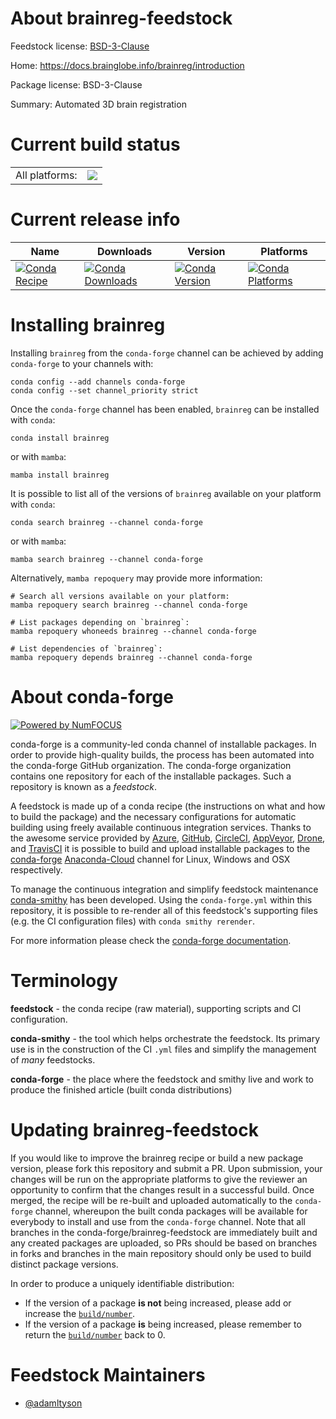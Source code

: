 About brainreg-feedstock
========================

Feedstock license: [BSD-3-Clause](https://github.com/conda-forge/brainreg-feedstock/blob/main/LICENSE.txt)

Home: https://docs.brainglobe.info/brainreg/introduction

Package license: BSD-3-Clause

Summary: Automated 3D brain registration

Current build status
====================


<table><tr><td>All platforms:</td>
    <td>
      <a href="https://dev.azure.com/conda-forge/feedstock-builds/_build/latest?definitionId=18770&branchName=main">
        <img src="https://dev.azure.com/conda-forge/feedstock-builds/_apis/build/status/brainreg-feedstock?branchName=main">
      </a>
    </td>
  </tr>
</table>

Current release info
====================

| Name | Downloads | Version | Platforms |
| --- | --- | --- | --- |
| [![Conda Recipe](https://img.shields.io/badge/recipe-brainreg-green.svg)](https://anaconda.org/conda-forge/brainreg) | [![Conda Downloads](https://img.shields.io/conda/dn/conda-forge/brainreg.svg)](https://anaconda.org/conda-forge/brainreg) | [![Conda Version](https://img.shields.io/conda/vn/conda-forge/brainreg.svg)](https://anaconda.org/conda-forge/brainreg) | [![Conda Platforms](https://img.shields.io/conda/pn/conda-forge/brainreg.svg)](https://anaconda.org/conda-forge/brainreg) |

Installing brainreg
===================

Installing `brainreg` from the `conda-forge` channel can be achieved by adding `conda-forge` to your channels with:

```
conda config --add channels conda-forge
conda config --set channel_priority strict
```

Once the `conda-forge` channel has been enabled, `brainreg` can be installed with `conda`:

```
conda install brainreg
```

or with `mamba`:

```
mamba install brainreg
```

It is possible to list all of the versions of `brainreg` available on your platform with `conda`:

```
conda search brainreg --channel conda-forge
```

or with `mamba`:

```
mamba search brainreg --channel conda-forge
```

Alternatively, `mamba repoquery` may provide more information:

```
# Search all versions available on your platform:
mamba repoquery search brainreg --channel conda-forge

# List packages depending on `brainreg`:
mamba repoquery whoneeds brainreg --channel conda-forge

# List dependencies of `brainreg`:
mamba repoquery depends brainreg --channel conda-forge
```


About conda-forge
=================

[![Powered by
NumFOCUS](https://img.shields.io/badge/powered%20by-NumFOCUS-orange.svg?style=flat&colorA=E1523D&colorB=007D8A)](https://numfocus.org)

conda-forge is a community-led conda channel of installable packages.
In order to provide high-quality builds, the process has been automated into the
conda-forge GitHub organization. The conda-forge organization contains one repository
for each of the installable packages. Such a repository is known as a *feedstock*.

A feedstock is made up of a conda recipe (the instructions on what and how to build
the package) and the necessary configurations for automatic building using freely
available continuous integration services. Thanks to the awesome service provided by
[Azure](https://azure.microsoft.com/en-us/services/devops/), [GitHub](https://github.com/),
[CircleCI](https://circleci.com/), [AppVeyor](https://www.appveyor.com/),
[Drone](https://cloud.drone.io/welcome), and [TravisCI](https://travis-ci.com/)
it is possible to build and upload installable packages to the
[conda-forge](https://anaconda.org/conda-forge) [Anaconda-Cloud](https://anaconda.org/)
channel for Linux, Windows and OSX respectively.

To manage the continuous integration and simplify feedstock maintenance
[conda-smithy](https://github.com/conda-forge/conda-smithy) has been developed.
Using the ``conda-forge.yml`` within this repository, it is possible to re-render all of
this feedstock's supporting files (e.g. the CI configuration files) with ``conda smithy rerender``.

For more information please check the [conda-forge documentation](https://conda-forge.org/docs/).

Terminology
===========

**feedstock** - the conda recipe (raw material), supporting scripts and CI configuration.

**conda-smithy** - the tool which helps orchestrate the feedstock.
                   Its primary use is in the construction of the CI ``.yml`` files
                   and simplify the management of *many* feedstocks.

**conda-forge** - the place where the feedstock and smithy live and work to
                  produce the finished article (built conda distributions)


Updating brainreg-feedstock
===========================

If you would like to improve the brainreg recipe or build a new
package version, please fork this repository and submit a PR. Upon submission,
your changes will be run on the appropriate platforms to give the reviewer an
opportunity to confirm that the changes result in a successful build. Once
merged, the recipe will be re-built and uploaded automatically to the
`conda-forge` channel, whereupon the built conda packages will be available for
everybody to install and use from the `conda-forge` channel.
Note that all branches in the conda-forge/brainreg-feedstock are
immediately built and any created packages are uploaded, so PRs should be based
on branches in forks and branches in the main repository should only be used to
build distinct package versions.

In order to produce a uniquely identifiable distribution:
 * If the version of a package **is not** being increased, please add or increase
   the [``build/number``](https://docs.conda.io/projects/conda-build/en/latest/resources/define-metadata.html#build-number-and-string).
 * If the version of a package **is** being increased, please remember to return
   the [``build/number``](https://docs.conda.io/projects/conda-build/en/latest/resources/define-metadata.html#build-number-and-string)
   back to 0.

Feedstock Maintainers
=====================

* [@adamltyson](https://github.com/adamltyson/)

